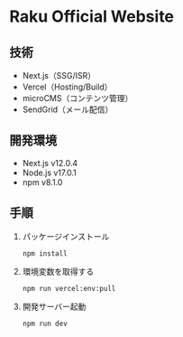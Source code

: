 # Raku Official Website

## 技術

- Next.js（SSG/ISR）
- Vercel（Hosting/Build）
- microCMS（コンテンツ管理）
- SendGrid（メール配信）

## 開発環境

- Next.js v12.0.4
- Node.js v17.0.1
- npm v8.1.0

## 手順

1. パッケージインストール
   ```shell
   npm install
   ```
2. 環境変数を取得する
   ```shell
   npm run vercel:env:pull
   ```
3. 開発サーバー起動
   ```shell
   npm run dev
   ```
